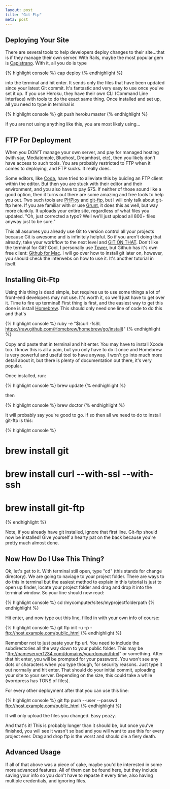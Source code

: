 ```yaml
---
layout: post
title: "Git-Ftp"
meta: post
---
```


## Deploying Your Site

There are several tools to help developers deploy changes to their site...that is if they manage their own server. With Rails, maybe the most popular gem is [Capistrano][capistrano]. With it, all you do is type

{% highlight console %}
cap deploy
{% endhighlight %}

into the terminal and hit enter. It sends only the files that have been updated since your latest Git commit. It's fantastic and very easy <!--more--> to use once you've set it up. If you use Heroku, they have their own CLI (Command Line Interface) with tools to do the exact same thing. Once installed and set up, all you need to type in terminal is

{% highlight console %}
git push heroku master
{% endhighlight %}

If you are not using anything like this, you are most likely using...

## FTP For Deployment

When you DON'T manage your own server, and pay for managed hosting (with say, Mediatemple, Bluehost, Dreamhost, etc), then you likely don't have access to such tools. You are probably restricted to FTP when it comes to deploying, and FTP sucks. It really does.

Some editors, like [Coda][coda], have tried to alleviate this by buiding an FTP client within the editor. But then you are stuck with their editor and their environment, and you also have to pay $75. If neither of those sound like a good option, then it turns out there are some amazing and free tools to help you out. Two such tools are [PHPloy][phploy] and [git-ftp][gitftp], but I will only talk about git-ftp here. If you are familiar with or use [Grunt][grunt], it does this as well, but way more clunkily. It uploads your entire site, regardless of what files you updated. "Oh, just corrected a typo? Well we'll just upload all 800+ files anyway just to be sure."

This all assumes you already use Git to version control all your projects because Git is awesome and is infinitely helpful. So if you aren't doing that already, take your workflow to the next level and [GIT ON THAT][git]. Don't like the terminal for Git? Cool, I personally use [Tower][tower], but Github has it's own free client: [Github for Mac][githubmac]. I will go over how to install git later on, however, you should check the interwebs on how to use it. It's another tutorial in itself.

## Installing Git-Ftp

Using this thing is dead simple, but requires us to use some things a lot of front-end developers may not use. It's worth it, so we'll just have to get over it. Time to fire up terminal! First thing is first, and the easiest way to get this done is install [Homebrew][homebrew]. This should only need one line of code to do this and that's

{% highlight console %}
ruby -e "$(curl -fsSL https://raw.github.com/Homebrew/homebrew/go/install)"
{% endhighlight %}

Copy and paste that in terminal and hit enter. You may have to install Xcode too. I know this is all a pain, but you only have to do it once and Homebrew is very powerful and useful tool to have anyway. I won't go into much more detail about it, but there is plenty of documentation out there, it's very popular. 

Once installed, run:

{% highlight console %}
brew update
{% endhighlight %}

then

{% highlight console %}
brew doctor
{% endhighlight %}

It will probably say you're good to go. If so then all we need to do to install git-ftp is this:

{% highlight console %}
# brew install git
# brew install curl --with-ssl --with-ssh
# brew install git-ftp
{% endhighlight %}

Note, if you already have git installed, ignore that first line. Git-ftp should now be installed! Give yourself a hearty pat on the back because you're pretty much almost done.

## Now How Do I Use This Thing?

Ok, let's get to it. With terminal still open, type "cd" (this stands for change directory). We are going to naviage to your project folder. There are ways to do this in terminal but the easiest method to explain in this tutorial is just to open up finder, locate your project folder and drag and drop it into the terminal window. So your line should now read:

{% highlight console %}
cd /mycomputer/sites/myprojectfolderpath
{% endhighlight %}

Hit enter, and now type out this line, filled in with your own info of course:

{% highlight console %}
git ftp init -u <user> -p - ftp://host.example.com/public_html
{% endhighlight %}

Remember not to just paste your ftp url. You need to include the subdirectories all the way down to your public folder. This may be "ftp://nameserver1234.com/domains/yourdomain/html" or something. After that hit enter, you will be prompted for your password. You won't see any dots or characters when you type though, for security reasons. Just type it out normally and hit enter. That should do your initial commit, uploading your site to your server. Depending on the size, this could take a while (wordpress has TONS of files).

For every other deployment after that you can use this line:

{% highlight console %}
git ftp push --user <user> --passwd <password> ftp://host.example.com/public_html
{% endhighlight %}

It will only upload the files you changed. Easy peazy. 

And that's it! This is probably longer than it should be, but once you've finished, you will see it wasn't so bad and you will want to use this for every project ever. Drag and drop ftp is the worst and should die a fiery death.

## Advanced Usage

If all of that above was a piece of cake, maybe you'd be interested in some more advanced features. All of them can be found here, but they include saving your info so you don't have to repaste it every time, also having multiple credentials, and ignoring files.

[homebrew]: http://brew.sh/
[githubmac]: https://mac.github.com/
[tower]: http://www.git-tower.com/
[git]: http://git-scm.com/
[grunt]: http://gruntjs.com/
[gitftp]: https://github.com/git-ftp/git-ftp
[phploy]: https://github.com/banago/PHPloy
[coda]: https://panic.com/coda/
[capistrano]: http://capistranorb.com/